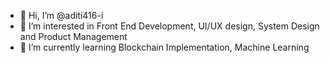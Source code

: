 - 👋 Hi, I’m @aditi416-i
- 👀 I’m interested in Front End Development, UI/UX design, System Design and Product Management
- 🌱 I’m currently learning  Blockchain Implementation, Machine Learning


<!---
aditi416-i/aditi416-i is a ✨ special ✨ repository because its `README.md` (this file) appears on your GitHub profile.
You can click the Preview link to take a look at your changes.
--->

